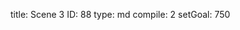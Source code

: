 title:          Scene 3
ID:             88
type:           md
compile:        2
setGoal:        750


